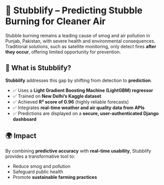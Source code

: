 # 🌾 Stubblify – Predicting Stubble Burning for Cleaner Air  

Stubble burning remains a leading cause of smog and air pollution in Punjab, Pakistan, with severe health and environmental consequences. Traditional solutions, such as satellite monitoring, only detect fires **after they occur**, offering limited opportunity for prevention.  

## 🚀 What is Stubblify?  
**Stubblify** addresses this gap by shifting from detection to **prediction**.  

- ✅ Uses a **Light Gradient Boosting Machine (LightGBM) regressor**  
- ✅ Trained on **New Delhi’s Kaggle dataset**  
- ✅ Achieved **R² score of 0.96** (highly reliable forecasts)  
- ✅ Integrates **real-time weather and air quality data from APIs**  
- ✅ Predictions are displayed on a **secure, user-authenticated Django dashboard**  

## 🌍 Impact  
By combining **predictive accuracy** with **real-time usability**, Stubblify provides a transformative tool to:  
- Reduce smog and pollution  
- Safeguard public health  
- Promote **sustainable farming practices**  
